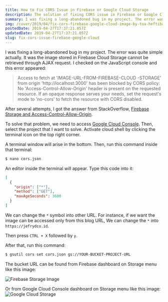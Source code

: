 ```yaml
---
title: How to Fix CORS Issue in Firebase or Google Cloud Storage
description: The solution of fixing CORS issue in Firebase or Google Cloud Storage
summary: I was fixing a long-abandoned bug in my project. The error was quite simple actually. It was the image stored in Firebase Cloud Storage cannot be retrieved through AJAX request.
img: /cover/2019/04/fix-cors-firebase-google-cloud-image-by-toa-heftiba.jpg
postedDate: 2019-04-27T17:37:21.057Z
updatedDate: 2019-04-27T17:37:21.057Z
slug: fix-cors-issue-firebase-google-cloud
---
```


I was fixing a long-abandoned bug in my project. The error was quite simple actually. It was the image stored in Firebase Cloud Storage cannot be retrieved through AJAX request. I checked on the JavaScript console and this error appeared:

> Access to fetch at 'IMAGE-URL-FROM-FIREBASE-CLOUD -STORAGE' from origin 'http://localhost:3000' has been blocked by CORS policy: No 'Access-Control-Allow-Origin' header is present on the requested resource. If an opaque response serves your needs, set the request's mode to 'no-cors' to fetch the resource with CORS disabled.

After several attempts, I got the answer from StackOverflow, [Firebase Storage and Access-Control-Allow-Origin](https://stackoverflow.com/a/37765371/7711812).

To solve that problem, we need to access [Google Cloud Console](https://console.cloud.google.com/home/dashboard). Then, select the project that I want to solve. Activate cloud shell by clicking the terminal icon on the top right corner.

A terminal window will arise in the bottom. Then, run this command inside that terminal:

```bash
$ nano cors.json
```

An editor inside the terminal will appear. Type this code into it:

```json
[
  {
    "origin": ["*"],
    "method": ["GET"],
    "maxAgeSeconds": 3600
  }
]
```

We can change the `*` symbol into other URL. For instance, if we want the image can be accessed only from this blog URL, We can change the `*` into `https://jefrydco.id`.

Then press `CTRL + X` followed by `y`.

After that, run this command:

```bash
$ gsutil cors set cors.json gs://YOUR-BUCKET-PROJECT-URL
```

The bucket URL can be found from Firebase dashboard on Storage menu like this image:

![Firebase Storage Image](/content/2019/04/firebase-storage-image-by-jefrydco.jpg)

Or from Google Cloud Console dashboard on Storage menu like this image:
![Google Cloud Storage](/content/2019/04/google-cloud-storage-image-by-jefrydco.jpg)
